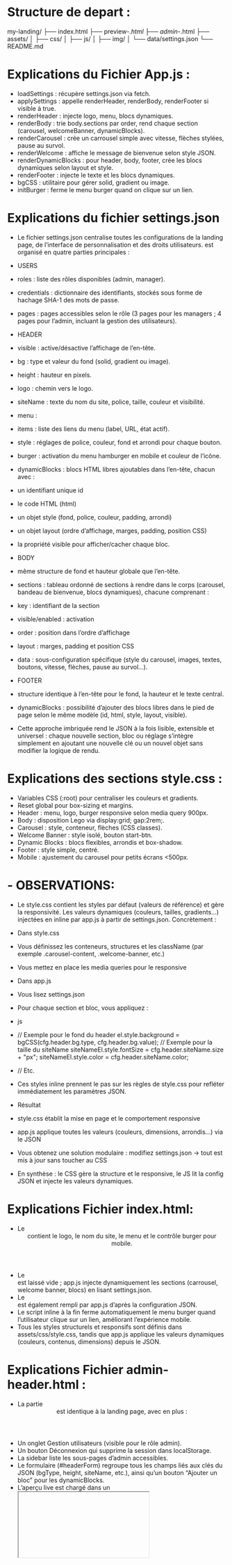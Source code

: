 # Structure de depart : 
my-landing/
├── index.html
├── preview-*.html
├── admin-*.html
├── assets/
│   ├── css/
│   ├── js/
│   ├── img/
│   └── data/settings.json
└── README.md



# Explications du Fichier App.js : 


- loadSettings : récupère settings.json via fetch.
- applySettings : appelle renderHeader, renderBody, renderFooter si visible à true.
- renderHeader : injecte logo, menu, blocs dynamiques.
- renderBody : trie body.sections par order, rend chaque section (carousel, welcomeBanner, dynamicBlocks).
- renderCarousel : crée un carrousel simple avec vitesse, flèches stylées, pause au survol.
- renderWelcome : affiche le message de bienvenue selon style JSON.
- renderDynamicBlocks : pour header, body, footer, crée les blocs dynamiques selon layout et style.
- renderFooter : injecte le texte et les blocs dynamiques.
- bgCSS : utilitaire pour gérer solid, gradient ou image.
- initBurger : ferme le menu burger quand on clique sur un lien.

# Explications du fichier settings.json
- Le fichier settings.json centralise toutes les configurations de la landing page, de l’interface de personnalisation et des droits utilisateurs. est organisé en quatre parties principales :

- USERS
- roles : liste des rôles disponibles (admin, manager).
- credentials : dictionnaire des identifiants, stockés sous forme de hachage SHA-1 des mots de passe.
- pages : pages accessibles selon le rôle (3 pages pour les managers ; 4 pages pour l’admin, incluant la gestion des utilisateurs).
- HEADER
- visible : active/désactive l’affichage de l’en-tête.
- bg : type et valeur du fond (solid, gradient ou image).
- height : hauteur en pixels.
- logo : chemin vers le logo.
- siteName : texte du nom du site, police, taille, couleur et visibilité.
- menu :
- items : liste des liens du menu (label, URL, état actif).
- style : réglages de police, couleur, fond et arrondi pour chaque bouton.
- burger : activation du menu hamburger en mobile et couleur de l’icône.
- dynamicBlocks : blocs HTML libres ajoutables dans l’en-tête, chacun avec :
- un identifiant unique id
- le code HTML (html)
- un objet style (fond, police, couleur, padding, arrondi)
- un objet layout (ordre d’affichage, marges, padding, position CSS)
- la propriété visible pour afficher/cacher chaque bloc.
- BODY
- même structure de fond et hauteur globale que l’en-tête.
- sections : tableau ordonné de sections à rendre dans le corps (carousel, bandeau de bienvenue, blocs dynamiques), chacune comprenant :
- key : identifiant de la section
- visible/enabled : activation
- order : position dans l’ordre d’affichage
- layout : marges, padding et position CSS
- data : sous-configuration spécifique (style du carousel, images, textes, boutons, vitesse, flèches, pause au survol…).
- FOOTER
- structure identique à l’en-tête pour le fond, la hauteur et le texte central.
- dynamicBlocks : possibilité d’ajouter des blocs libres dans le pied de page selon le même modèle (id, html, style, layout, visible).

- Cette approche imbriquée rend le JSON à la fois lisible, extensible et universel : chaque nouvelle section, bloc ou réglage s’intègre simplement en ajoutant une nouvelle clé ou un nouvel objet sans modifier la logique de rendu.

# Explications des sections style.css :

- Variables CSS (:root) pour centraliser les couleurs et gradients.
- Reset global pour box-sizing et margins.
- Header : menu, logo, burger responsive selon media query 900px.
- Body : disposition Lego via display:grid; gap:2rem;.
- Carousel : style, conteneur, flèches (CSS classes).
- Welcome Banner : style isolé, bouton start-btn.
- Dynamic Blocks : blocs flexibles, arrondis et box-shadow.
- Footer : style simple, centré.
- Mobile : ajustement du carousel pour petits écrans <500px.

# - OBSERVATIONS: 
- Le style.css contient les styles par défaut (valeurs de référence) et gère la responsivité. Les valeurs dynamiques (couleurs, tailles, gradients…) injectées en inline par app.js à partir de settings.json. Concrètement :
- Dans style.css
- Vous définissez les conteneurs, structures et les className (par exemple .carousel-content, .welcome-banner, etc.)
- Vous mettez en place les media queries pour le responsive
- Dans app.js
- Vous lisez settings.json
- Pour chaque section et bloc, vous appliquez :
- js
- // Exemple pour le fond du header
el.style.background = bgCSS(cfg.header.bg.type, cfg.header.bg.value);
// Exemple pour la taille du siteName
siteNameEl.style.fontSize = cfg.header.siteName.size + "px";
siteNameEl.style.color    = cfg.header.siteName.color;
- // Etc.
- Ces styles inline prennent le pas sur les règles de style.css pour refléter immédiatement les paramètres JSON.
- Résultat
- style.css établit la mise en page et le comportement responsive
- app.js applique toutes les valeurs (couleurs, dimensions, arrondis…) via le JSON
- Vous obtenez une solution modulaire : modifiez settings.json → tout est mis à jour sans toucher au CSS

- En synthèse : le CSS gère la structure et le responsive, le JS lit la config JSON et injecte les valeurs dynamiques. 

# Explications Fichier index.html:

- Le <header> contient le logo, le nom du site, le menu et le contrôle burger pour mobile.
- Le <main> est laissé vide ; app.js injecte dynamiquement les sections (carrousel, welcome banner, blocs) en lisant settings.json.
- Le <footer> est également rempli par app.js d’après la configuration JSON.
- Le script inline à la fin ferme automatiquement le menu burger quand l’utilisateur clique sur un lien, améliorant l’expérience mobile.
- Tous les styles structurels et responsifs sont définis dans assets/css/style.css, tandis que app.js applique les valeurs dynamiques (couleurs, contenus, dimensions) depuis le JSON.

# Explications Fichier admin-header.html :

- La partie <header> est identique à la landing page, avec en plus :
- Un onglet Gestion utilisateurs (visible pour le rôle admin).
- Un bouton Déconnexion qui supprime la session dans localStorage.
- La sidebar liste les sous-pages d’admin accessibles.
- Le formulaire (#headerForm) regroupe tous les champs liés aux clés du JSON (bgType, height, siteName, etc.), ainsi qu’un bouton “Ajouter un bloc” pour les dynamicBlocks.
- L’aperçu live est chargé dans un <iframe> vers preview-header.html, qui lira et appliquera instantanément les nouvelles valeurs du JSON.
- Les scripts inline ferment le menu burger en mobile et gèrent la déconnexion sans dépendance externe.

# Explications Fichier admin-body.html:

- En-tête identique à admin-header.html, avec onglets et bouton Déconnexion.
- Formulaire #bodyForm
- Champs liés aux clés JSON : fond, hauteur, ordre des sections, carousel, welcomeBanner, blocs dynamiques.
- Tous les boutons d’enregistrement sont type="button" et traités dans admin-body.js.
- Media queries et structure définies dans style.css pour la responsivité.
- TinyMCE pour l’édition WYSIWYG du contenu HTML du bandeau de bienvenue.
- Aperçu live rendu dans preview-body.html chargé dans un <iframe>.
- Ajout dynamique de blocs via addBlock et affichage dans #bodyBlocksList (géré par le script JS).

# Explications admin-footer.html:

- Reprend le header admin commun pour navigation et déconnexion.
- Le formulaire #footerForm contient tous les champs pour piloter les clés JSON : fond, hauteur, texte, police, couleur, alignement, blocs dynamiques.
- Boutons et champs sont tous type="button" pour éviter la soumission native.
- L’aperçu live s’affiche dans un <iframe> pointant vers preview-footer.html.
- Les scripts inline ferment le menu burger en mobile et gèrent la déconnexion via localStorage.

# Explications Fichier preview-header.html:

- On fetch settings.json en AJAX.
- Si header.visible est false, on ne rend rien.
- On applique le fond et la hauteur, puis on injecte :
- Le logo et le nom du site (avec styles inline depuis JSON).
- Le markup du menu burger (checkbox+label) pour mobile.
- Les liens du menu, stylés inline.
- Les blocs dynamiques, triés par order et stylés (fond, padding, margin, position).
- Un petit script ferme automatiquement le menu burger au clic sur un lien.

# Explications Fichiers preview-body.html et preview-footer.html :

- Chaque preview lit settings.json via fetch et n’affiche que la section correspondante (header, body, footer).
- Les styles dynamiques (couleurs, fonds, dimensions, arrondis, espacements) sont appliqués en inline grâce aux fonctions utilitaires (bgCSS, etc.).
- Le corps (preview-body.html) utilise les mêmes fonctions de rendu que la landing page pour le carrousel, le banderole de bienvenue et les blocs dynamiques.
- Le pied de page (preview-footer.html) affiche le texte et les blocs dynamiques selon la configuration JSON.
- Aucun CSS supplémentaire n’est nécessaire ; tout l’aspect structurel et responsive est déjà géré par style.css.

# Les explications suivantes détaillent la structure et le fonctionnement de la page admin-users.html :

- En-tête commun

- Reprend exactement le <header> autres pages d’administration, avec :
- – Le logo et le titre “Admin StaGate LMS”
- – Le burger menu responsive (checkbox + <label class="burger">)
- – La navigation (<nav class="menu">) :

- Liens vers « En-tête », « Corps », « Pied de page », « Gestion utilisateurs », et retour site public
- Bouton « Déconnexion » qui supprime la clé stagate_admin_logged du localStorage et recharge la page
- Sidebar de navigation interne
- Balise <aside class="sidebar"> contenant des liens vers chaque sous-page d’administration
- L’onglet « Gestion utilisateurs » est marqué class="current"
- Tableau des utilisateurs existants
- <table id="usersTable"> avec en-tête (<thead>) pour les colonnes :
- – Utilisateur
- – Rôle
- – Actions (modifier / supprimer)

- Le <tbody> est initialement vide et sera rempli dynamiquement par le script admin-users.js
- Chaque ligne representera un compte défini dans settings.json (users.credentials)
- Formulaire d’ajout / modification
- Balise <form id="userForm">
- Champs :
- – #userLogin pour le nom d’utilisateur
- – #userPass pour le mot de passe en clair (sera hashé en SHA-1 via CryptoJS)
- – #userRole (select entre “manager” et “admin”)

- Bouton <button id="saveUser">Enregistrer</button> de type button pour éviter la soumission HTML classique

Scripts inline (footer de la page)

Fermeture automatique du burger menu au clic sur un lien (fonction document.querySelectorAll('.menu a')…)

Gestion de la déconnexion (même code que pour les autres pages d’admin)

Fonctionnement attendu sous admin-users.js

À l’ouverture, vérification de l’authentification (clé stagate_admin_logged) et affichage du login si nécessaire

Lecture de settings.json ou du localStorage pour récupérer users.credentials et users.roles

Remplissage du tableau : pour chaque paire login/hash, ajouter une ligne avec :
– Le nom d’utilisateur
– Le rôle (déterminé via settings.pages)
– Boutons « Modifier » / « Supprimer »

Au clic « Modifier », pré-remplir le formulaire avec les valeurs existantes

Au clic « Enregistrer »,
– Calcul du SHA-1 du mot de passe saisi (CryptoJS.SHA1)
– Mise à jour des objets users.credentials et users.pages dans la configuration
– Enregistrement dans localStorage (ou export JSON)
– Actualisation du tableau et de l’aperçu live le cas échéant

- Cette page agit comme un véritable mini-CRM côté client pour la gestion des comptes, s’intégrant de façon transparente à l’architecture Lego fondée sur settings.json.

# Explications Fichier admin-users.js :

- loadUsersConfig / saveUsersConfig : gèrent la partie users du JSON stocké en localStorage.
renderUsersTable() : reconstruit le tableau <tbody> de tous les comptes à partir de credentials et pages.
startEditUser(login) : pré-remplit le formulaire pour modification (nom et rôle). Le mot de passe reste vide (à changer si nécessaire).
deleteUser(login) : supprime la paire credentials[login] et retire l’utilisateur de tous les rôles.
saveUser() : lit le formulaire pour créer ou mettre à jour un compte :
Hash SHA-1 du mot de passe si fourni (via CryptoJS.SHA1).
Ajout dans le rôle sélectionné (users.pages[role]).
Authentification : la page ne fonctionne que si stagate_admin_logged === "1" dans localStorage.
Bindings DOM : attache les handlers aux boutons « Modifier », « Supprimer » et « Enregistrer ».
- Cette page offre une interface CRUD complète pour vos utilisateurs (admin et manager) directement depuis l’admin.